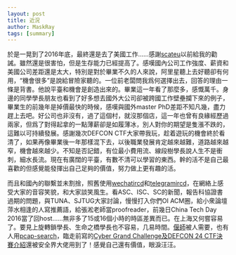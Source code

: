 ```yaml
---
layout: post
title: 近況
author: MaskRay
tags: [summary]
---
```


於是一晃到了2016年底，最終還是去了美國工作……感謝[scateu](http://scateu.me/)以前給我的勸誡。雖然還是很害怕，但是生存能力已經提高了。感嘆國內公司工作強度、薪資和美國公司差距還是太大，特別是對於畢業不久的人來說，阿里星聽上去好聽卻有何用，“機會很多”是說給冒險家聽的。一位前老闆問我爲何選擇出去，回答的理由一條是背書。他說平臺和機會是創造出來的。畢業這一年看了那麼多，感慨萬千。身邊的同學學長朋友也看到了好多想去國外大公司卻被跨國工作壁壘攔下來的例子，畢業生的前幾年是掉價最快的時候，感嘆與國外master PhD差距不知凡幾，盡力趕上去吧。好公司也非沒有，過了這個村，就沒那個店，這一年也曾有良緣經歷過兩家，但爲了對得起拿的一點薄薪卻是如履薄冰，別人對你的期望是隻漲不跌的，這難以可持續發展。感謝幾次DEFCON CTF大家帶我玩，趁着遊玩的機會終於看清了，如果再像畢業後一年那樣混下去，以後職業發展肯定越來越難，道路越來越窄，機會越來越少。不知是否記錯，有位最小費用流、線段樹學長說人生不是衝刺，細水長流。現在有廣闊的平臺，有數不清可以學習的東西。幹的活不是自己最喜歡的但感覺能發揮出自己足夠的價值，努力做上更有趣的活。

<!-- more -->

而且和國內的聯繫並未割捨，照舊使用[wechatircd](https://github.com/MaskRay/wechatircd)和[telegramircd](https://github.com/MaskRay/telegramircd)，在網絡上感受大家的音容笑貌，和大家談笑風生。看ASC、ISC、SC的新聞，報告科協證書過期的問題，與TUNA、SJTUG大家討論，慢慢打入你們OI ACM圈，給小衆論壇萍水相逢的人寫推薦語，給張淞老師當proofreader，前幾日China Tech Day 2016當了回host……無非多了15或16個小時的時區差異而已。在上海又何嘗容易了。要見上旋轉鎖學長、生命之橋學長也不容易，几易時間。[偃師](https://github.com/MaskRay/yanshi)被人需要，也有人用[pcap-search](https://github.com/MaskRay/pcap-search)，臨走前寫的[Cyber Grand Challenge及DEFCON 24 CTF決賽介紹](https://maskray.me/blog/2016-09-24-cgc-defcon-ctf-presentation)還被安全界大佬用到了！感覺自己還有價值，眼淚汪汪。
